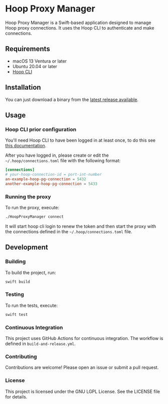 # Hoop Proxy Manager

Hoop Proxy Manager is a Swift-based application designed to manage Hoop proxy connections. It uses the Hoop CLI to authenticate and make connections.

## Requirements
- macOS 13 Ventura or later
- Ubuntu 20.04 or later
- [Hoop CLI](https://hoop.dev/docs/getting-started/cli)

## Installation

You can just download a binary from the [latest release available](https://github.com/maeroso/hoop-proxy-manager/releases).

## Usage

### Hoop CLI prior configuration
You'll need Hoop CLI to have been logged in at least once, to do this see [this documentation](https://hoop.dev/docs/getting-started/cli#authenticate).

After you have logged in, please create or edit the `~/.hoop/connections.toml` file with the following format:
```toml
[connections]
# your-hoop-connection-id = port-int-number
an-example-hoop-pg-connection = 5432
another-example-hoop-pg-connection = 5433
```

### Running the proxy
To run the proxy, execute:
```sh
./HoopProxyManager connect
```

It will start hoop cli login to renew the token and then start the proxy with the connections defined in the `~/.hoop/connections.toml` file.

## Development
### Building
To build the project, run:
```sh
swift build
```
### Testing
To run the tests, execute:
```sh
swift test
```

### Continuous Integration
This project uses GitHub Actions for continuous integration. The workflow is defined in `build-and-release.yml`.

### Contributing
Contributions are welcome! Please open an issue or submit a pull request.

### License
This project is licensed under the GNU LGPL License. See the LICENSE file for details.


